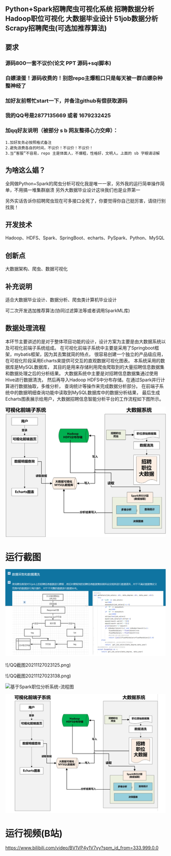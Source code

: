 ## Python+Spark招聘爬虫可视化系统 招聘数据分析 Hadoop职位可视化 大数据毕业设计 51job数据分析 Scrapy招聘爬虫(可选加推荐算法)

## 要求
### 源码800一套不议价(论文 PPT 源码+sql脚本)
### 白嫖滚蛋！源码收费的！别怨repo主爆粗口只是每天被一群白嫖杂种整神经了
### 加好友前帮忙start一下，并备注github有偿获取源码
### 我的QQ号是2877135669 或者 1679232425
### 加qq好友说明（被部分 s b 网友整得心力交瘁）：
    1.加好友务必按照格式备注
    2.避免浪费各自的时间，不议价！不议价！不议价！
    3.当“客服”不容易，repo 主是体面人，不爆粗，性格好，文明人。上面的 sb 字眼请谅解

## 为啥这么娼？
全网做Python+Spark的爬虫分析可视化我是唯一一家，另外我的运行简单操作简单，不用搞一堆集群崩溃
另外大数据毕业设计这块我们也是业界第一   

另外实话告诉你招聘爬虫现在可多接口全死了，你要觉得你自己挺厉害，请绕行别找我！

## 开发技术
Hadoop、HDFS、Spark、SpringBoot、echarts、PySpark、Python、MySQL

## 创新点
大数据架构、爬虫、数据可视化



## 补充说明
适合大数据毕业设计、数据分析、爬虫类计算机毕业设计

可二次开发选加推荐算法(协同过滤算法等或者调用SparkML库)







## 数据处理流程
本环节主要讲述的是对于整体项目功能的设计，设计方案为主要是由大数据系统以及可视化前端子系统组成。
在可视化前端子系统中主要是采用了Springboot框架，mybatis框架，因为其去繁就简的特点，
很容易创建一个独立的产品级应用，在可视化阶段采用Echarts来提供可交互的直观数据可视化图表。
本系统采用的数据库是MySQL数据库，
其目的是用来存储利用爬虫爬取到的大量招聘信息数据集和数据处理之后的分析结果。
大数据系统中主要是对招聘信息数据集通过使用Hive进行数据清洗，
然后再导入Hadoop HDFS中分布存储。在通过Spark并行计算进行数据抽取，多维分析，
查询统计等操作来完成数据分析部分。
在前端子系统中的数据明细查询功能中读取到MySQL数据库中的数据分析结果，
最后生成Echarts图表展示给用户，大数据招聘信息智能分析平台的工作流程如下图所示。

![](/基于Spark职位分析系统-流程图.jpg)





# 运行截图

![](/QQ截图20211127023053.png)

![/QQ截图20211127023125.png)

![/QQ截图20211127023138.png)

![基于Spark职位分析系统-流程图](F:\bysj2022\Python+Spark招聘爬虫数据分析可视化\基于Spark职位分析系统-流程图.jpg)

![图片1](/图片1.png)



# 运行视频(B站)

https://www.bilibili.com/video/BV1VP4y1V7vy?spm_id_from=333.999.0.0





